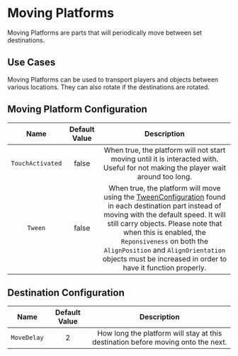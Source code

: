 # Moving Platforms

Moving Platforms are parts that will periodically move between set destinations.

## Use Cases

Moving Platforms can be used to transport players and objects between various locations. They can also rotate if the destinations are rotated.

## Moving Platform Configuration
| Name | Default Value | Description
|:-----:|:-----:|:-----:
| `TouchActivated` | false | When true, the platform will not start moving until it is interacted with. Useful for not making the player wait around too long.
| `Tween` | false | When true, the platform will move using the [TweenConfiguration](/docs/global-configurations/tween-configurations.md) found in each destination part instead of moving with the default speed. It will still carry objects. Please note that when this is enabled, the `Reponsiveness` on both the `AlignPosition` and `AlignOrientation` objects must be increased in order to have it function properly.

## Destination Configuration
| Name | Default Value | Description
|:-----:|:-----:|:-----:
| `MoveDelay` | 2 | How long the platform will stay at this destination before moving onto the next.